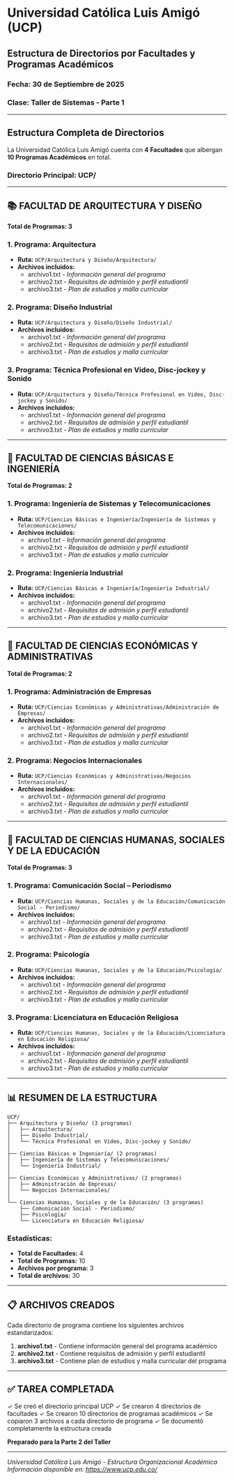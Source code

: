# Universidad Católica Luis Amigó (UCP)
## Estructura de Directorios por Facultades y Programas Académicos

### Fecha: 30 de Septiembre de 2025
### Clase: Taller de Sistemas - Parte 1

---

## Estructura Completa de Directorios

La Universidad Católica Luis Amigó cuenta con **4 Facultades** que albergan **10 Programas Académicos** en total.

### Directorio Principal: UCP/

---

## 📚 FACULTAD DE ARQUITECTURA Y DISEÑO

**Total de Programas: 3**

### 1. Programa: Arquitectura
- **Ruta:** `UCP/Arquitectura y Diseño/Arquitectura/`
- **Archivos incluidos:**
  - archivo1.txt - *Información general del programa*
  - archivo2.txt - *Requisitos de admisión y perfil estudiantil*
  - archivo3.txt - *Plan de estudios y malla curricular*

### 2. Programa: Diseño Industrial
- **Ruta:** `UCP/Arquitectura y Diseño/Diseño Industrial/`
- **Archivos incluidos:**
  - archivo1.txt - *Información general del programa*
  - archivo2.txt - *Requisitos de admisión y perfil estudiantil*
  - archivo3.txt - *Plan de estudios y malla curricular*

### 3. Programa: Técnica Profesional en Video, Disc-jockey y Sonido
- **Ruta:** `UCP/Arquitectura y Diseño/Técnica Profesional en Video, Disc-jockey y Sonido/`
- **Archivos incluidos:**
  - archivo1.txt - *Información general del programa*
  - archivo2.txt - *Requisitos de admisión y perfil estudiantil*
  - archivo3.txt - *Plan de estudios y malla curricular*

---

## 🔬 FACULTAD DE CIENCIAS BÁSICAS E INGENIERÍA

**Total de Programas: 2**

### 1. Programa: Ingeniería de Sistemas y Telecomunicaciones
- **Ruta:** `UCP/Ciencias Básicas e Ingeniería/Ingeniería de Sistemas y Telecomunicaciones/`
- **Archivos incluidos:**
  - archivo1.txt - *Información general del programa*
  - archivo2.txt - *Requisitos de admisión y perfil estudiantil*
  - archivo3.txt - *Plan de estudios y malla curricular*

### 2. Programa: Ingeniería Industrial
- **Ruta:** `UCP/Ciencias Básicas e Ingeniería/Ingeniería Industrial/`
- **Archivos incluidos:**
  - archivo1.txt - *Información general del programa*
  - archivo2.txt - *Requisitos de admisión y perfil estudiantil*
  - archivo3.txt - *Plan de estudios y malla curricular*

---

## 💼 FACULTAD DE CIENCIAS ECONÓMICAS Y ADMINISTRATIVAS

**Total de Programas: 2**

### 1. Programa: Administración de Empresas
- **Ruta:** `UCP/Ciencias Económicas y Administrativas/Administración de Empresas/`
- **Archivos incluidos:**
  - archivo1.txt - *Información general del programa*
  - archivo2.txt - *Requisitos de admisión y perfil estudiantil*
  - archivo3.txt - *Plan de estudios y malla curricular*

### 2. Programa: Negocios Internacionales
- **Ruta:** `UCP/Ciencias Económicas y Administrativas/Negocios Internacionales/`
- **Archivos incluidos:**
  - archivo1.txt - *Información general del programa*
  - archivo2.txt - *Requisitos de admisión y perfil estudiantil*
  - archivo3.txt - *Plan de estudios y malla curricular*

---

## 👥 FACULTAD DE CIENCIAS HUMANAS, SOCIALES Y DE LA EDUCACIÓN

**Total de Programas: 3**

### 1. Programa: Comunicación Social – Periodismo
- **Ruta:** `UCP/Ciencias Humanas, Sociales y de la Educación/Comunicación Social - Periodismo/`
- **Archivos incluidos:**
  - archivo1.txt - *Información general del programa*
  - archivo2.txt - *Requisitos de admisión y perfil estudiantil*
  - archivo3.txt - *Plan de estudios y malla curricular*

### 2. Programa: Psicología
- **Ruta:** `UCP/Ciencias Humanas, Sociales y de la Educación/Psicología/`
- **Archivos incluidos:**
  - archivo1.txt - *Información general del programa*
  - archivo2.txt - *Requisitos de admisión y perfil estudiantil*
  - archivo3.txt - *Plan de estudios y malla curricular*

### 3. Programa: Licenciatura en Educación Religiosa
- **Ruta:** `UCP/Ciencias Humanas, Sociales y de la Educación/Licenciatura en Educación Religiosa/`
- **Archivos incluidos:**
  - archivo1.txt - *Información general del programa*
  - archivo2.txt - *Requisitos de admisión y perfil estudiantil*
  - archivo3.txt - *Plan de estudios y malla curricular*

---

## 📊 RESUMEN DE LA ESTRUCTURA

```
UCP/
├── Arquitectura y Diseño/ (3 programas)
│   ├── Arquitectura/
│   ├── Diseño Industrial/
│   └── Técnica Profesional en Video, Disc-jockey y Sonido/
│
├── Ciencias Básicas e Ingeniería/ (2 programas)
│   ├── Ingeniería de Sistemas y Telecomunicaciones/
│   └── Ingeniería Industrial/
│
├── Ciencias Económicas y Administrativas/ (2 programas)
│   ├── Administración de Empresas/
│   └── Negocios Internacionales/
│
└── Ciencias Humanas, Sociales y de la Educación/ (3 programas)
    ├── Comunicación Social - Periodismo/
    ├── Psicología/
    └── Licenciatura en Educación Religiosa/
```

### Estadísticas:
- **Total de Facultades:** 4
- **Total de Programas:** 10
- **Archivos por programa:** 3
- **Total de archivos:** 30

---

## 📋 ARCHIVOS CREADOS

Cada directorio de programa contiene los siguientes archivos estandarizados:

1. **archivo1.txt** - Contiene información general del programa académico
2. **archivo2.txt** - Contiene requisitos de admisión y perfil estudiantil  
3. **archivo3.txt** - Contiene plan de estudios y malla curricular del programa

---

## ✅ TAREA COMPLETADA

✓ Se creó el directorio principal UCP
✓ Se crearon 4 directorios de facultades
✓ Se crearon 10 directorios de programas académicos
✓ Se copiaron 3 archivos a cada directorio de programa
✓ Se documentó completamente la estructura creada

**Preparado para la Parte 2 del Taller**

---

*Universidad Católica Luis Amigó - Estructura Organizacional Académica*  
*Información disponible en: https://www.ucp.edu.co/*

